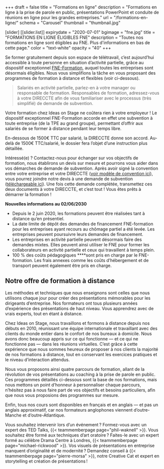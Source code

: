 +++
draft 			= false
title 			= "Formations en ligne"
description		= "Formations en ligne à la prise de parole en public, présentations PowerPoint et conduite de réunions en ligne pour les grandes entreprises."
url		 		= "/formations-en-ligne/"
schema			= "Carousel"
thumbnail		= "thumbnail.jpg"

[slider]
	[[slider.list]]
		expirydate	= "2020-07-01"
		bgimage		= "fne.jpg"
		title		= "FORMATIONS EN LIGNE ÉLIGIBLES FNE"
		description	= "Toutes nos formations en ligne sont éligibles au FNE. Plus d'informations en bas de cette page."
		color		= "text-white" 
		opacity		= "40"
+++

Se former gratuitement depuis son espace de télétravail, c’est aujourd’hui accessible à toute personne en situation d’activité partielle, grâce au dispositif exceptionnel [FNE-Formation](http://idf.direccte.gouv.fr/COVID-19-mobilisation-du-FNE-Formation-pour-les-salaries-en-activite-partielle), auquel toutes les entreprises sont désormais éligibles. Nous vous simplifions la tâche en vous proposant des programmes de formation à distance et flexibles (voir ci-dessous).

> Salariés en activité partielle, parlez-en à votre manager ou responsable de formation. Responsables de formation, adressez-vous à votre DIRECCTE afin de vous familiariser avec le processus (très simplifié) de demande de subvention. 

Votre formation chez Ideas on Stage ne coûtera rien à votre employeur ! Le dispositif exceptionnel FNE-Formation accorde en effet une subvention à toute entreprise (de la TPE au grand groupe), permettant d’offrir aux salariés de se former à distance pendant leur temps libre. 

En-dessous de 1500€ TTC par salarié, la DIRECCTE donne son accord. Au-delà de 1500€ TTC/salarié, le dossier fera l’objet d’une instruction plus détaillée.

Intéressé(e) ? Contactez-nous pour échanger sur vos objectifs de formation, nous établirons un devis sur mesure et pourrons vous aider dans vos démarches de demande de subvention. Après avoir signé la convention entre votre entreprise et votre DIRECCTE ([voir modèle de convention ici](https://travail-emploi.gouv.fr/IMG/pdf/convention-formation-fne-formation.pdf)), vous pourrez joindre notre devis à une demande de subvention ([téléchargeable ici](https://travail-emploi.gouv.fr/IMG/pdf/demande-subvention-fne-formation.pdf)). Une fois cette demande complétée, transmettez ces deux documents à votre DIRECCTE, et c’est tout ! Vous êtes prêts à démarrer la formation !

**Nouvelles informations au 02/06/2030**

- Depuis le 2 juin 2020, les formations peuvent être réalisées tant à distance qu’en présentiel. 
- La date limite de dépôt des demandes de financement FNE-formation pour les entreprises ayant recours au chômage partiel a été levée. Les entreprises peuvent poursuivre leurs demandes de financement.
- Les entreprises en activité partielle peuvent désormais faire des demandes mixtes. Elles peuvent ainsi utiliser le FNE pour former les collaborateurs en activité partielle et ceux qui travaillent à temps plein.
- 100 % des coûts pédagogiques ****sont pris en charge par le FNE-formation. Les frais annexes comme les coûts d’hébergement et de transport peuvent également être pris en charge.

## Notre offre de formation à distance

Les méthodes et techniques que nous enseignons sont celles que nous utilisons chaque jour pour créer des présentations mémorables pour les dirigeants d’entreprise. Nos formateurs ont tous plusieurs années d’expérience des présentations de haut niveau. Vous apprendrez avec de vrais experts, tout en étant à distance.

Chez Ideas on Stage, nous travaillons et formons à distance depuis nos débuts en 2010, réunissant une équipe internationale et travaillant avec des clients du monde entier dans le confort de nos bureaux à domicile. Nous avons donc beaucoup appris sur ce qui fonctionne — et ce qui ne fonctionne pas — dans les réunions virtuelles. C’est grâce à cette expérience que nous sommes heureux de proposer à nos clients la majorité de nos formations à distance, tout en conservant les exercices pratiques et le niveau d’interaction attendus.

Nous vous proposons ainsi quatre parcours de formation, allant de la révolution de vos présentations au coaching à la prise de parole en public. Ces programmes détaillés ci-dessous sont la base de nos formations, mais nous mettons un point d’honneur à personnaliser chaque parcours, n’hésitez pas à nous faire part de vos objectifs et besoins particuliers, afin que nous vous proposions des programmes sur mesure.

Enfin, tous nos cours sont disponibles en français et en anglais — et pas un anglais approximatif, car nos formateurs anglophones viennent d’outre-Manche et d’outre-Atlantique.

Vous souhaitez intervenir lors d’un événement ? Formez-vous avec un expert des TED Talks, {{< teammemberpage page="phil-waknell" >}}. Vous souhaitez être formé aux techniques d’art oratoire ? Faites-le avec un expert formé au célèbre Drama Centre à Londres, {{< teammemberpage page="michael-rickwood" >}}. Vos visuels de présentations en entreprise manquent d’originalité et de modernité ? Demandez conseil à {{< teammemberpage page="pierre-morsa" >}}, notre Creative Cat et expert en storytelling et création de présentations !
